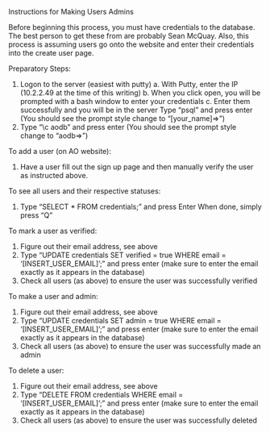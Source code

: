Instructions for Making Users Admins

Before beginning this process, you must have credentials to the database. The best person to get these from are probably Sean McQuay. Also, this process is assuming users go onto the website and enter their credentials into the create user page. 

Preparatory Steps:
1. Logon to the server (easiest with putty)
    a. With Putty, enter the IP (10.2.2.49 at the time of this writing)
    b. When you click open, you will be prompted with a bash window to enter your credentials
    c. Enter them successfully and you will be in the server
Type “psql” and press enter (You should see the prompt style change to “[your_name]=>”)
2. Type “\c aodb” and press enter (You should see the prompt style change to “aodb=>”)

To add a user (on AO website):
1. Have a user fill out the sign up page and then manually verify the user as instructed above.

To see all users and their respective statuses: 
1. Type “SELECT * FROM credentials;” and press Enter
When done, simply press “Q”

To mark a user as verified:
1. Figure out their email address, see above
2. Type “UPDATE credentials SET verified = true WHERE email = ‘[INSERT_USER_EMAIL]’;” and press enter (make sure to enter the email exactly as it appears in the database)
3. Check all users (as above) to ensure the user was successfully verified

To make a user and admin:
1. Figure out their email address, see above
2. Type “UPDATE credentials SET admin = true WHERE email = ‘[INSERT_USER_EMAIL]’;” and press enter (make sure to enter the email exactly as it appears in the database)
3. Check all users (as above) to ensure the user was successfully made an admin

To delete a user:
1. Figure out their email address, see above
2. Type “DELETE FROM credentials WHERE email = ‘[INSERT_USER_EMAIL]’;” and press enter (make sure to enter the email exactly as it appears in the database)
3. Check all users (as above) to ensure the user was successfully deleted
